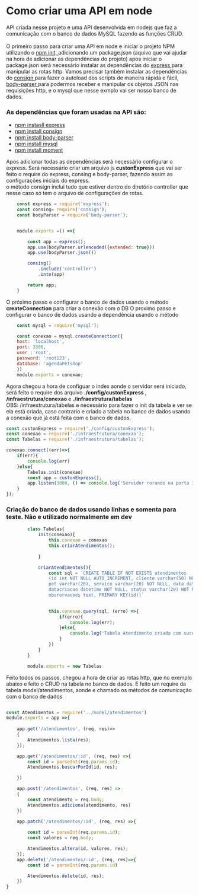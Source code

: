 <h1>Como criar uma API em node</h1>
<p>
    API criada nesse projeto e uma API desenvolvida em nodejs que faz a comunicação com o banco de dados MySQL fazendo as funções CRUD. <br><br>
    O primeiro passo para criar uma API em node e iniciar o projeto NPM utilizando o <a href="https://docs.npmjs.com/creating-a-package-json-file">npm init, </a>adicionando um package.json (aquivo que vai ajudar na hora de adicionar as dependências do projeto) apos iniciar o package.json será necessário instalar as dependências do <a href="https://docs.npmjs.com/creating-a-package-json-filehttps://www.npmjs.com/package/express" >express </a>para manipular as rotas http. Vamos precisar também instalar as dependências do <a href="https://www.npmjs.com/package/consign">consign </a>para fazer o autoload dos scripts de maneira rápida e fácil, <a href="">body-parser </a>para podermos receber e manipular os objetos JSON nas requisições http, e o <a>mysql </a> que nesse exmplo vai ser nosso banco de dados.
</p>
<p>
    <h3> <strong>As dependências que foram usadas na API são:</strong></h3>
    <ul>
        <li><a href="https://docs.npmjs.com/creating-a-package-json-filehttps://www.npmjs.com/package/express" >npm instasll express</a></li>
        <li> <a href="https://www.npmjs.com/package/consign"> npm install consign</a></li>
        <li> <a href="https://www.npmjs.com/package/body-parser"> npm install body-parser</a></li>
        <li> <a href="https://www.npmjs.com/package/mysql">npm install mysql</a></li>
        <li> <a href="https://www.npmjs.com/package/moment">npm install moment </a></li>
    </ul>
</p>

<p>
    Apos adicionar todas as dependências será necessário configurar o express. Será necessário criar um arquivo js <strong>custonExpress</strong> que vai ser feito o require do express, consing e body-parser, fazendo assim as configurações iniciais do express.<br>
    o método consign inclui tudo que estiver dentro do diretório controller que nesse caso só tem o arquivo de configurações de rotas.

```js
    const express = require('express');
    const consing= require('consign');
    const bodyParser = require('body-parser');


    module.exports =() =>{

        const app = express();
        app.use(bodyParser.urlencoded({extended: true}))
        app.use(bodyParser.json())

        consing()
            .include('controller')
            .into(app)

        return app;
    }
```
</p>

<p>
O próximo passo e configurar o banco de dados usando o método <strong>createConnection</strong> para criar a conexão com o DB
O proximo passo e configurar o banco de dados usando a dependência usando o método 

```js
    const mysql = require('mysql');

    const conexao = mysql.createConnection({
    host: 'localhost',
    port: 3306,
    user :'root',
    password: 'root123',
    database: 'agendaPetshop'
    })
    module.exports = conexao;
```
</p>

<p>
Agora chegou a hora de configuar o index aonde o servidor será iniciado, será feito o require dos arquivo <strong>./config/custonExpress </strong>, <strong>/infraestrutura/conexao </strong> e <strong>./infraestrutura/tabelas </strong><br>
OBS: /infraestrutura/tabelas e necessário para fazer o init da tabela e ver se ela está criada, caso contrario e criado a tabela no banco de dados usando a conexão que já está feita com o banco de dados.


```js
const custonExpress = require('./config/custonExpress');
const conexao = require('./infraestrutura/conexao');
const Tabelas = require('./infraestrutura/tabelas');

conexao.connect((err)=>{
    if(err){
        console.log(err)
    }else{
        Tabelas.init(conexao)
        const app = custonExpress();
        app.listen(3000, () => console.log('Servidor rorando na porta 3000'));
    }
});
```
</p>

<p>
    <h3>Criação do banco de dados usando linhas e somenta para teste. Não e utilizado normalmente em dev</h3>

```js
        class Tabelas{
            init(conexao){
                this.conexao = conexao
                this.criarAtendimentos();
                
            }

            criarAtendimentos(){
                const sql = `CREATE TABLE IF NOT EXISTS atendimentos 
                (id int NOT NULL AUTO_INCREMENT, cliente varchar(50) NOT NULL, 
                pet varchar(20), servico varchar(20) NOT NULL, data datetime NOT NULL,
                datacriacao datetime NOT NULL, status varchar(20) NOT NULL,
                obsrervacoes text, PRIMARY KEY(id))`
                

                this.conexao.query(sql, (erro) =>{
                    if(erro){
                        console.log(err);
                    }else{
                        console.log('Tabela Atendimento criada com sucesso')
                    }
                })
            }
        }

        module.exports = new Tabelas
```
</p>


<p>
Feito todos os passos, chegou a hora de criar as rotas http, que no exemplo abaixo e feito o CRUD na tabela no banco de dados. E feito um require da tabela model/atendimentos, aonde e chamado os métodos de comunicação com o banco de dados 

```js

const Atendimentos = require('../model/atendimentos')
module.exports = app =>{
    
    app.get('/atendimentos', (req, res)=> 
    {
        Atendimentos.lista(res);
    });

    app.get('/atendimentos/:id', (req, res) =>{
        const id = parseInt(req.params.id);
        Atendimentos.buscarPorId(id, res);

    })

    app.post('/atendimentos', (req, res) => 
    {   
        const atendimento = req.body;
        Atendimentos.adiciona(atendimento, res)
    })

    app.patch('/atendimentos/:id', (req, res) =>{
       
        const id = parseInt(req.params.id);
        const valores = req.body;

        Atendimentos.altera(id, valores, res);
    });
    app.delete('/atendimentos/:id', (req, res)=>{
        const id = parseInt(req.params.id)

        Atendimentos.delete(id, res);
    })
}

```

</p>